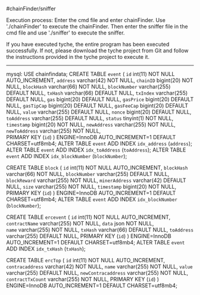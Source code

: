 #chainFinder/sniffer

Execution process: Enter the cmd file and enter chainFinder. Use './chainFinder' to execute the chainFinder. Then enter the sniffer file in the cmd file and use './sniffer' to execute the sniffer.

If you have executed tyche, the entire program has been executed successfully. If not, please download the tyche project from Git and follow the instructions provided in the tyche project to execute it.



---------------------
mysql:
USE chainfindata;
CREATE TABLE `event` (
   `id` int(11) NOT NULL AUTO_INCREMENT,
   `address` varchar(42) NOT NULL,
   `chainID` bigint(20) NOT NULL,
   `blockHash` varchar(66) NOT NULL,
   `blockNumber` varchar(255) DEFAULT NULL,
   `txHash` varchar(66) DEFAULT NULL,
   `txIndex` varchar(255) DEFAULT NULL,
   `gas` bigint(20) DEFAULT NULL,
   `gasPrice` bigint(20) DEFAULT NULL,
   `gasTipCap` bigint(20) DEFAULT NULL,
   `gasFeeCap` bigint(20) DEFAULT NULL,
   `value` varchar(255) DEFAULT NULL,
   `nonce` bigint(20) DEFAULT NULL,
   `toAddress` varchar(255) DEFAULT NULL,
   `status` tinyint(1) NOT NULL,
   `timestamp` bigint(20) NOT NULL,
   `newAddress` varchar(255) NOT NULL,  
   `newToAddress` varchar(255) NOT NULL,  
  PRIMARY KEY (`id`)
) ENGINE=InnoDB AUTO_INCREMENT=1 DEFAULT CHARSET=utf8mb4;
ALTER TABLE `event` ADD INDEX `idx_address` (`address`);
ALTER TABLE `event` ADD INDEX `idx_toAddress` (`toAddress`);
ALTER TABLE `event` ADD INDEX `idx_blockNumber` (`blockNumber`);


CREATE TABLE `block` (
   `id` int(11) NOT NULL AUTO_INCREMENT,
   `blockHash` varchar(66) NOT NULL,
   `blockNumber` varchar(255) DEFAULT NULL,   
   `blockReward` varchar(255) NOT NULL, 
   `minerAddress` varchar(42) DEFAULT NULL,
   `size` varchar(255) NOT NULL, 
   `timestamp` bigint(20) NOT NULL,
  PRIMARY KEY (`id`)
) ENGINE=InnoDB AUTO_INCREMENT=1 DEFAULT CHARSET=utf8mb4;
ALTER TABLE `event` ADD INDEX `idx_blockNumber` (`blockNumber`);


CREATE TABLE `ercevent` (
   `id` int(11) NOT NULL AUTO_INCREMENT,
   `contractName` varchar(255) NOT NULL,
   `data` json NOT NULL,   
   `name` varchar(255) NOT NULL,
   `txHash` varchar(66) DEFAULT NULL,
   `toAddress` varchar(255) DEFAULT NULL,
  PRIMARY KEY (`id`)
) ENGINE=InnoDB AUTO_INCREMENT=1 DEFAULT CHARSET=utf8mb4;
ALTER TABLE `event` ADD INDEX `idx_txHash` (`txHash`);

CREATE TABLE `ercTop` (
   `id` int(11) NOT NULL AUTO_INCREMENT,
   `contracaddress` varchar(42) NOT NULL,
   `name` varchar(255) NOT NULL,
   `value` varchar(255) DEFAULT NULL,
   `newContracaddress` varchar(255) NOT NULL,
   `contractTxCount` varchar(255) NOT NULL,
  PRIMARY KEY (`id`)
) ENGINE=InnoDB AUTO_INCREMENT=1 DEFAULT CHARSET=utf8mb4;